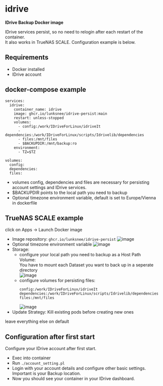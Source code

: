 # idrive
**IDrive Backup Docker image**

IDrive services persist, so no need to relogin after each restart of the container.\
It also works in TrueNAS SCALE. Configuration example is below.

## Requirements
* Docker installed
* IDrive account

## docker-compose example
````
services:
  idrive:
    container_name: idrive
    image: ghcr.io/lunksnee/idrive-persist:main
    restart: unless-stopped
    volumes:
      - config:/work/IDriveForLinux/idriveIt
      - dependencies:/work/IDriveForLinux/scripts/Idrivelib/dependencies
      - files:/mnt/files
      - $BACKUPDIR:/mnt/backup:ro
    environment:
      - TZ=$TZ
      
volumes:
  config:
  dependencies:
  files:
````
* volumes config, dependencies and files are necessary for persisting account settings and IDrive services.
* $BACKUPDIR points to the local path you need to backup
* Optional timezone environment variable, default is set to Europe/Vienna in dockerfile

## TrueNAS SCALE example
click on Apps -> Launch Docker image
* Image repository: ````ghcr.io/lunksnee/idrive-persist````
  ![image](https://user-images.githubusercontent.com/32832850/200179090-23813e89-c863-44cb-8aa3-8ded16d024e4.png)
* Optional timezone environment variable
  ![image](https://user-images.githubusercontent.com/32832850/200179144-41492a50-d009-46b7-be27-bac8bf66d260.png)
* Storage:
  + configure your local path you need to backup as a Host Path Volume:\
    You have to mount each Dataset you want to back up in a seperate directory\
    ![image](https://user-images.githubusercontent.com/32832850/200178883-1e49489c-19be-4513-a0b1-268d587a32a4.png)
  + configure volumes for persisting files:
    ````
    config:/work/IDriveForLinux/idriveIt
    dependencies:/work/IDriveForLinux/scripts/Idrivelib/dependencies
    files:/mnt/files
    ````
    ![image](https://user-images.githubusercontent.com/32832850/200178452-5c6cb000-b5e1-4e84-8e20-1d3ca19bd606.png)
* Update Strategy: Kill existing pods before creating new ones

leave everything else on default

## Configuration after first start
Configure your IDrive account after first start.
* Exec into container
* Run ````./account_setting.pl````
* Login with your account details and configure other basic settings. Important is your Backup location.
* Now you should see your container in your IDrive dashboard.
